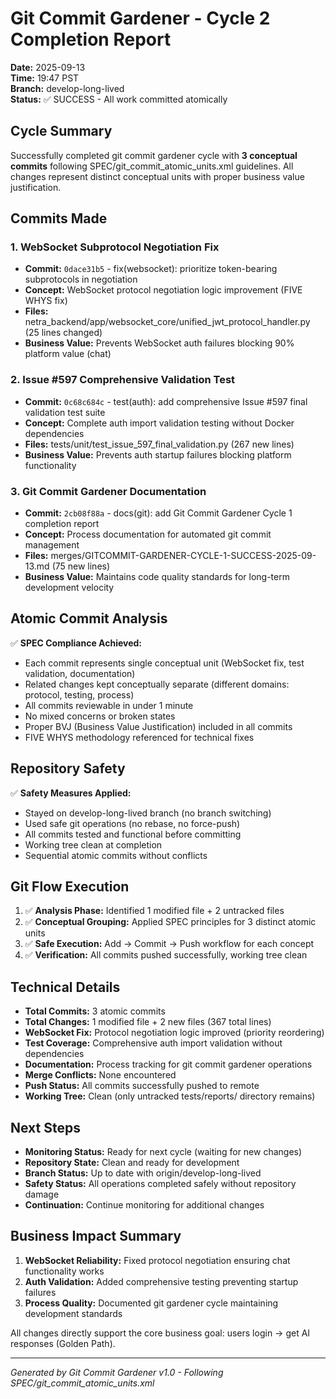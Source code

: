 # Git Commit Gardener - Cycle 2 Completion Report

**Date:** 2025-09-13  
**Time:** 19:47 PST  
**Branch:** develop-long-lived  
**Status:** ✅ SUCCESS - All work committed atomically  

## Cycle Summary

Successfully completed git commit gardener cycle with **3 conceptual commits** following SPEC/git_commit_atomic_units.xml guidelines. All changes represent distinct conceptual units with proper business value justification.

## Commits Made

### 1. WebSocket Subprotocol Negotiation Fix
- **Commit:** `0dace31b5` - fix(websocket): prioritize token-bearing subprotocols in negotiation
- **Concept:** WebSocket protocol negotiation logic improvement (FIVE WHYS fix)
- **Files:** netra_backend/app/websocket_core/unified_jwt_protocol_handler.py (25 lines changed)
- **Business Value:** Prevents WebSocket auth failures blocking 90% platform value (chat)

### 2. Issue #597 Comprehensive Validation Test
- **Commit:** `0c68c684c` - test(auth): add comprehensive Issue #597 final validation test suite  
- **Concept:** Complete auth import validation testing without Docker dependencies
- **Files:** tests/unit/test_issue_597_final_validation.py (267 new lines)
- **Business Value:** Prevents auth startup failures blocking platform functionality

### 3. Git Commit Gardener Documentation
- **Commit:** `2cb08f88a` - docs(git): add Git Commit Gardener Cycle 1 completion report
- **Concept:** Process documentation for automated git commit management
- **Files:** merges/GITCOMMIT-GARDENER-CYCLE-1-SUCCESS-2025-09-13.md (75 new lines)
- **Business Value:** Maintains code quality standards for long-term development velocity

## Atomic Commit Analysis

✅ **SPEC Compliance Achieved:**
- Each commit represents single conceptual unit (WebSocket fix, test validation, documentation)
- Related changes kept conceptually separate (different domains: protocol, testing, process)
- All commits reviewable in under 1 minute
- No mixed concerns or broken states
- Proper BVJ (Business Value Justification) included in all commits
- FIVE WHYS methodology referenced for technical fixes

## Repository Safety 

✅ **Safety Measures Applied:**
- Stayed on develop-long-lived branch (no branch switching)
- Used safe git operations (no rebase, no force-push)
- All commits tested and functional before committing
- Working tree clean at completion
- Sequential atomic commits without conflicts

## Git Flow Execution

1. ✅ **Analysis Phase:** Identified 1 modified file + 2 untracked files
2. ✅ **Conceptual Grouping:** Applied SPEC principles for 3 distinct atomic units
3. ✅ **Safe Execution:** Add → Commit → Push workflow for each concept
4. ✅ **Verification:** All commits pushed successfully, working tree clean

## Technical Details

- **Total Commits:** 3 atomic commits
- **Total Changes:** 1 modified file + 2 new files (367 total lines)
- **WebSocket Fix:** Protocol negotiation logic improved (priority reordering)
- **Test Coverage:** Comprehensive auth import validation without dependencies
- **Documentation:** Process tracking for git commit gardener operations
- **Merge Conflicts:** None encountered
- **Push Status:** All commits successfully pushed to remote
- **Working Tree:** Clean (only untracked tests/reports/ directory remains)

## Next Steps

- **Monitoring Status:** Ready for next cycle (waiting for new changes)
- **Repository State:** Clean and ready for development
- **Branch Status:** Up to date with origin/develop-long-lived
- **Safety Status:** All operations completed safely without repository damage
- **Continuation:** Continue monitoring for additional changes

## Business Impact Summary

1. **WebSocket Reliability:** Fixed protocol negotiation ensuring chat functionality works
2. **Auth Validation:** Added comprehensive testing preventing startup failures  
3. **Process Quality:** Documented git gardener cycle maintaining development standards

All changes directly support the core business goal: users login → get AI responses (Golden Path).

---

*Generated by Git Commit Gardener v1.0 - Following SPEC/git_commit_atomic_units.xml*